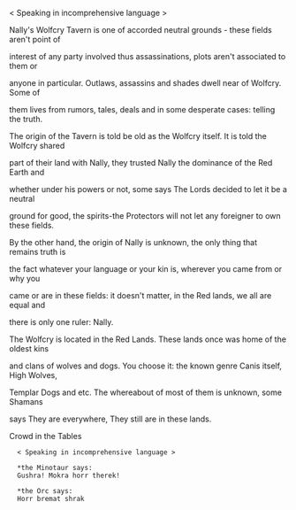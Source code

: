 < Speaking in incomprehensive language >

Nally's Wolfcry Tavern is one of accorded neutral grounds - these fields aren't point of 

interest of any party involved thus assassinations, plots aren't associated to them or 

anyone in particular. Outlaws, assassins and shades dwell near of Wolfcry. Some of 

them lives from rumors, tales, deals and in some desperate cases: telling the truth.

The origin of the Tavern is told be old as the Wolfcry itself. It is told the Wolfcry shared 

part of their land with Nally, they trusted Nally the dominance of the Red Earth and 

whether under his powers or not, some says The Lords decided to let it be a neutral 

ground for good, the spirits-the Protectors will not let any foreigner to own these fields. 

By the other hand, the origin of Nally is unknown, the only thing that remains truth is 

the fact whatever your language or your kin is, wherever you came from or why you 

came or are in these fields: it doesn't matter, in the Red lands, we all are equal and 

there is only one ruler: Nally.

The Wolfcry is located in the Red Lands. These lands once was home of the oldest kins 

and clans of wolves and dogs. You choose it: the known genre Canis itself, High Wolves, 

Templar Dogs and etc. The whereabout of most of them is unknown, some Shamans 

says They are everywhere, They still are in these lands.



Crowd in the Tables
```
  < Speaking in incomprehensive language >
  
  *the Minotaur says:
  Gushra! Mokra horr therek!
  
  *the Orc says:
  Horr bremat shrak
  

```
